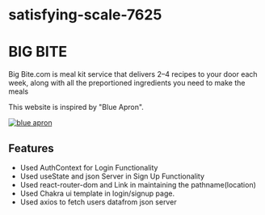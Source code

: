 # satisfying-scale-7625

# BIG BITE

Big Bite.com is meal kit service that delivers 2–4 recipes to your door each week, along with all the preportioned ingredients you need to make the meals

This website is inspired by "Blue Apron".

[![blue apron](https://seeklogo.com/images/B/blue-apron-logo-225D1700E3-seeklogo.com.png?width=1px)](https://www.blueapron.com/)


## Features

- Used AuthContext for Login Functionality
- Used useState and json Server in Sign Up Functionality
- Used react-router-dom and Link in maintaining the pathname(location)
- Used Chakra ui template in login/signup page.
- Used axios to fetch users datafrom json server

